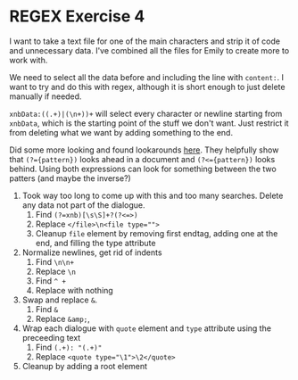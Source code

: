 # REGEX Exercise 4

I want to take a text file for one of the main characters and strip it of code and unnecessary data. I've combined all the files for Emily to create more to work with.

We need to select all the data before and including the line with `content:`. I want to try and do this with regex, although it is short enough to just delete manually if needed.

`xnbData:((.+)|(\n+))+` will select every character or newline starting from `xnbData`, which is the starting point of the stuff we don't want. Just restrict it from deleting what we want by adding something to the end.

Did some more looking and found lookarounds [here](https://www.regular-expressions.info/lookaround.html). They helpfully show that `(?={pattern})` looks ahead in a document and `(?<={pattern})` looks behind. Using both expressions can look for something between the two patters (and maybe the inverse?)

1. Took way too long to come up with this and too many searches. Delete any data not part of the dialogue.
    1. Find `(?=xnb)[\s\S]+?(?<=>)`
    1. Replace `</file>\n<file type="">`
    1. Cleanup `file` element by removing first endtag, adding one at the end, and filling the type attribute
1. Normalize newlines, get rid of indents
    1. Find `\n\n+`
    1. Replace `\n`
    1. Find `^ +`
    1. Replace with nothing
1. Swap and replace `&`. 
    1. Find `&`
    1. Replace `&amp;`,
1. Wrap each dialogue with `quote` element and `type` attribute using the preceeding text
    1. Find `(.+): "(.+)"`
    1. Replace `<quote type="\1">\2</quote>`
1. Cleanup by adding a root element
